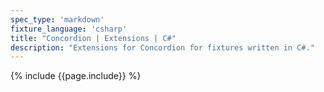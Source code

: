 ```yaml
---
spec_type: 'markdown'
fixture_language: 'csharp'
title: "Concordion | Extensions | C#"
description: "Extensions for Concordion for fixtures written in C#."
---
```


{% include {{page.include}} %}
